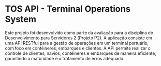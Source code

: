 # TOS API - Terminal Operations System
Este projeto foi desenvolvido como parte da avaliação para a disciplina de Desenvolvimento para Servidores 2 (Projeto P2). A aplicação consiste em uma API RESTful para a gestão de operações em um terminal portuário, com foco em contêineres, embarques e clientes. A API permite realizar o controle de clientes, navios, contêineres e embarques de maneira eficiente, garantindo a maturidade e o tratamento de erros adequado.
